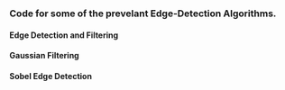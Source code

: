 ### Code for some of the prevelant Edge-Detection Algorithms.

#### Edge Detection and Filtering

#### Gaussian Filtering

#### Sobel Edge Detection
